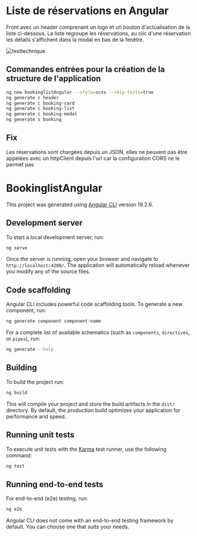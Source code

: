 # Liste de réservations en Angular

Front avec un header comprenant un logo et un bouton d'actualisation de la liste ci-dessous.
La liste regroupe les réservations, au clic d'une réservation les détails s'affichent dans la modal en bas de la fenêtre.

![testtechnique](https://github.com/user-attachments/assets/53106dcd-b7a3-4d62-811c-186ffa3c8eb5)

## Commandes entrées pour la création de la structure de l'application 
```bash
ng new bookinglistAngular --style=scss --skip-tests=true
ng generate c header
ng generate c booking-card
ng generate c booking-list
ng generate c booking-modal
ng generate s booking
```
## Fix
Les réservations sont chargées depuis un JSON, elles ne peuvent pas être appelées avec un httpClient depuis l'url car la configuration CORS ne le permet pas

# BookinglistAngular

This project was generated using [Angular CLI](https://github.com/angular/angular-cli) version 19.2.6.

## Development server

To start a local development server, run:

```bash
ng serve
```

Once the server is running, open your browser and navigate to `http://localhost:4200/`. The application will automatically reload whenever you modify any of the source files.

## Code scaffolding

Angular CLI includes powerful code scaffolding tools. To generate a new component, run:

```bash
ng generate component component-name
```

For a complete list of available schematics (such as `components`, `directives`, or `pipes`), run:

```bash
ng generate --help
```

## Building

To build the project run:

```bash
ng build
```

This will compile your project and store the build artifacts in the `dist/` directory. By default, the production build optimizes your application for performance and speed.

## Running unit tests

To execute unit tests with the [Karma](https://karma-runner.github.io) test runner, use the following command:

```bash
ng test
```

## Running end-to-end tests

For end-to-end (e2e) testing, run:

```bash
ng e2e
```

Angular CLI does not come with an end-to-end testing framework by default. You can choose one that suits your needs.
